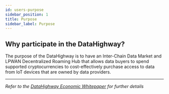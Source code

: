 ```yaml
---
id: users-purpose
sidebar_position: 1
title: Purpose
sidebar_label: Purpose
---
```


## Why participate in the DataHighway?

The purpose of the DataHighway is to have an Inter-Chain Data Market and LPWAN Decentralized Roaming Hub that allows data buyers to spend supported cryptocurrencies to cost-effectively purchase access to data from IoT devices that are owned by data providers.

---

*Refer to the <a href="../whitepapers/whitepaper" class="pretty-link pretty-link-colored-bold">DataHighway Economic Whitepaper</a> for further details*

